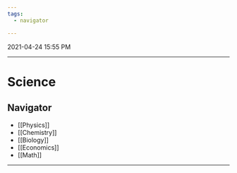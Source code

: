 ```yaml
---
tags:
  - navigator

---
```

2021-04-24 15:55 PM
***

# Science
## Navigator
- [[Physics]]
- [[Chemistry]]
- [[Biology]]
- [[Economics]]
- [[Math]]
***